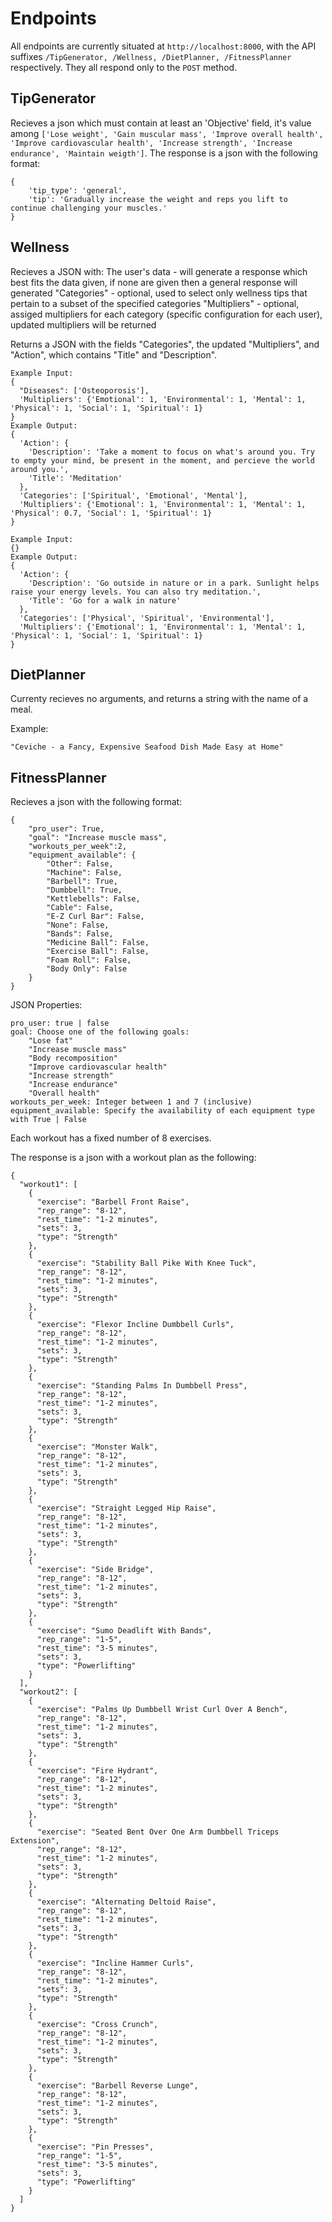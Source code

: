# Endpoints
All endpoints are currently situated at ```http://localhost:8000```, with the API suffixes ```/TipGenerator, /Wellness, /DietPlanner, /FitnessPlanner``` respectively. They all respond only to the ```POST``` method.
## TipGenerator
Recieves a json which must contain at least an 'Objective' field, it's value among ```['Lose weight', 'Gain muscular mass', 'Improve overall health', 'Improve cardiovascular health', 'Increase strength', 'Increase endurance', 'Maintain weigth']```. The response is a json with the following format:
```
{
    'tip_type': 'general', 
    'tip': 'Gradually increase the weight and reps you lift to continue challenging your muscles.'
}
```
## Wellness
Recieves a JSON with:
The user's data - will generate a response which best fits the data given, if none are given then a general response will generated
"Categories" - optional, used to select only wellness tips that pertain to a subset of the specified categories
"Multipliers" - optional, assiged multipliers for each category (specific configuration for each user), updated multipliers will be returned

Returns a JSON with the fields "Categories", the updated "Multipliers", and "Action", which contains "Title" and "Description".

```
Example Input:
{
  "Diseases": ['Osteoporosis'],
  'Multipliers': {'Emotional': 1, 'Environmental': 1, 'Mental': 1, 'Physical': 1, 'Social': 1, 'Spiritual': 1}
}
Example Output:
{
  'Action': {
    'Description': 'Take a moment to focus on what's around you. Try to empty your mind, be present in the moment, and percieve the world around you.', 
    'Title': 'Meditation'
  }, 
  'Categories': ['Spiritual', 'Emotional', 'Mental'],
  'Multipliers': {'Emotional': 1, 'Environmental': 1, 'Mental': 1, 'Physical': 0.7, 'Social': 1, 'Spiritual': 1}
}
```
```
Example Input:
{}
Example Output:
{
  'Action': {
    'Description': 'Go outside in nature or in a park. Sunlight helps raise your energy levels. You can also try meditation.', 
    'Title': 'Go for a walk in nature'
  }, 
  'Categories': ['Physical', 'Spiritual', 'Environmental'], 
  'Multipliers': {'Emotional': 1, 'Environmental': 1, 'Mental': 1, 'Physical': 1, 'Social': 1, 'Spiritual': 1}
}
```

## DietPlanner
Currenty recieves no arguments, and returns a string with the name of a meal.

Example:
```
"Ceviche - a Fancy, Expensive Seafood Dish Made Easy at Home"
```
## FitnessPlanner
Recieves a json with the following format:
```
{
    "pro_user": True,
    "goal": "Increase muscle mass",
    "workouts_per_week":2,
    "equipment_available": {
        "Other": False,
        "Machine": False,
        "Barbell": True,
        "Dumbbell": True,
        "Kettlebells": False,
        "Cable": False,
        "E-Z Curl Bar": False,
        "None": False,
        "Bands": False,
        "Medicine Ball": False,
        "Exercise Ball": False,
        "Foam Roll": False,
        "Body Only": False
    }
}
```
JSON Properties:

    pro_user: true | false
    goal: Choose one of the following goals:
        "Lose fat"
        "Increase muscle mass"
        "Body recomposition"
        "Improve cardiovascular health"
        "Increase strength"
        "Increase endurance"
        "Overall health"
    workouts_per_week: Integer between 1 and 7 (inclusive)
    equipment_available: Specify the availability of each equipment type with True | False

Each workout has a fixed number of 8 exercises.

The response is a json with a workout plan as the following:
```
{
  "workout1": [
    {
      "exercise": "Barbell Front Raise",
      "rep_range": "8-12",
      "rest_time": "1-2 minutes",
      "sets": 3,
      "type": "Strength"
    },
    {
      "exercise": "Stability Ball Pike With Knee Tuck",
      "rep_range": "8-12",
      "rest_time": "1-2 minutes",
      "sets": 3,
      "type": "Strength"
    },
    {
      "exercise": "Flexor Incline Dumbbell Curls",
      "rep_range": "8-12",
      "rest_time": "1-2 minutes",
      "sets": 3,
      "type": "Strength"
    },
    {
      "exercise": "Standing Palms In Dumbbell Press",
      "rep_range": "8-12",
      "rest_time": "1-2 minutes",
      "sets": 3,
      "type": "Strength"
    },
    {
      "exercise": "Monster Walk",
      "rep_range": "8-12",
      "rest_time": "1-2 minutes",
      "sets": 3,
      "type": "Strength"
    },
    {
      "exercise": "Straight Legged Hip Raise",
      "rep_range": "8-12",
      "rest_time": "1-2 minutes",
      "sets": 3,
      "type": "Strength"
    },
    {
      "exercise": "Side Bridge",
      "rep_range": "8-12",
      "rest_time": "1-2 minutes",
      "sets": 3,
      "type": "Strength"
    },
    {
      "exercise": "Sumo Deadlift With Bands",
      "rep_range": "1-5",
      "rest_time": "3-5 minutes",
      "sets": 3,
      "type": "Powerlifting"
    }
  ],
  "workout2": [
    {
      "exercise": "Palms Up Dumbbell Wrist Curl Over A Bench",
      "rep_range": "8-12",
      "rest_time": "1-2 minutes",
      "sets": 3,
      "type": "Strength"
    },
    {
      "exercise": "Fire Hydrant",
      "rep_range": "8-12",
      "rest_time": "1-2 minutes",
      "sets": 3,
      "type": "Strength"
    },
    {
      "exercise": "Seated Bent Over One Arm Dumbbell Triceps Extension",
      "rep_range": "8-12",
      "rest_time": "1-2 minutes",
      "sets": 3,
      "type": "Strength"
    },
    {
      "exercise": "Alternating Deltoid Raise",
      "rep_range": "8-12",
      "rest_time": "1-2 minutes",
      "sets": 3,
      "type": "Strength"
    },
    {
      "exercise": "Incline Hammer Curls",
      "rep_range": "8-12",
      "rest_time": "1-2 minutes",
      "sets": 3,
      "type": "Strength"
    },
    {
      "exercise": "Cross Crunch",
      "rep_range": "8-12",
      "rest_time": "1-2 minutes",
      "sets": 3,
      "type": "Strength"
    },
    {
      "exercise": "Barbell Reverse Lunge",
      "rep_range": "8-12",
      "rest_time": "1-2 minutes",
      "sets": 3,
      "type": "Strength"
    },
    {
      "exercise": "Pin Presses",
      "rep_range": "1-5",
      "rest_time": "3-5 minutes",
      "sets": 3,
      "type": "Powerlifting"
    }
  ]
}
```

